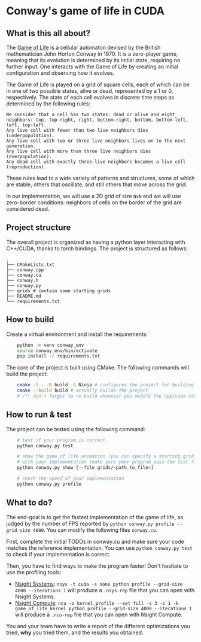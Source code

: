 # Conway's game of life in CUDA

## What is this all about?

The [Game of Life](https://en.wikipedia.org/wiki/Conway%27s_Game_of_Life) is a cellular automaton devised by the British mathematician John Horton Conway in 1970. It is a zero-player game, meaning that its evolution is determined by its initial state, requiring no further input. One interacts with the Game of Life by creating an initial configuration and observing how it evolves.

The Game of Life is played on a grid of square cells, each of which can be in one of two possible states, alive or dead, represented by a 1 or 0, respectively. The state of each cell evolves in discrete time steps as determined by the following rules:

    We consider that a cell has two states: dead or alive and eight neighbors: top, top-right, right, bottom-right, bottom, bottom-left, left, top-left.
    Any live cell with fewer than two live neighbors dies (underpopulation).
    Any live cell with two or three live neighbors lives on to the next generation.
    Any live cell with more than three live neighbors dies (overpopulation).
    Any dead cell with exactly three live neighbors becomes a live cell (reproduction).

These rules lead to a wide variety of patterns and structures, some of which are stable, others that oscillate, and still others that move across the grid.

In our implementation, we will use a 2D grid of size `NxN` and we will use zero-border conditions: neighbors of cells on the border of the grid are considered dead.

## Project structure

The overall project is organized as having a python layer interacting with C++/CUDA, thanks to torch bindings.
The project is structured as follows:

    .
    ├── CMakeLists.txt
    ├── conway.cpp
    ├── conway.cu
    ├── conway.h
    ├── conway.py
    ├── grids # contain some starting grids
    ├── README.md
    └── requirements.txt

## How to build

Create a virtual environment and install the requirements:

``` bash
    python -m venv conway_env
    source conway_env/bin/activate
    pip install -r requirements.txt
```

The core of the project is built using CMake. The following commands will build the project:

``` bash
    cmake -S . -B build -G Ninja # configures the project for building
    cmake --build build # actually builds the project
    # /!\ don't forget to re-build whenever you modify the cpp/cuda code /!\
```

## How to run & test

The project can be tested using the following command:

``` bash
    # test if your program is correct
    python conway.py test

    # show the game of life animation (you can specify a starting grid with --file grids/<path_to_file>)
    # with your implementation (make sure your program pass the test first)
    python conway.py show [--file grids/<path_to_file>]

    # check the speed of your implementation
    python conway.py profile
```

## What to do?

The end-goal is to get the fastest implementation of the game of life, as judged by the number of FPS reported by `python conway.py profile --grid-size 4000`. You can modify the following files `conway.cu`.

First, complete the initial TODOs in conway.cu and make sure your code matches the reference implementation. You can use `python conway.py test` to check if your implementation is correct.

Then, you have to find ways to make the program faster! Don't hesitate to use the profiling tools:
- [Nsight Systems](https://docs.nvidia.com/nsight-systems/UserGuide/index.html): `nsys -t cuda -s none python profile --grid-size 4000 --iterations 1` will produce a `.nsys-rep` file that you can open with Nsight Systems.
- [Nsight Compute](https://docs.nvidia.com/nsight-compute): `ncu -o kernel_profile --set full -s 3 -c 1 -k game_of_life_kernel python profile --grid-size 4000 --iterations 1` will produce a `.ncu-rep` file that you can open with Nsight Compute.

You and your team have to write a report of the different optimizations you tried, **why** you tried them, and the results you obtained.

